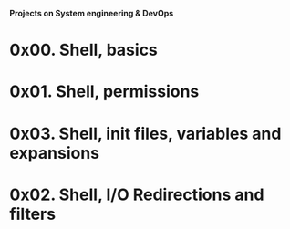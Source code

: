 **Projects on System engineering & DevOps**
# 0x00. Shell, basics
# 0x01. Shell, permissions
# 0x03. Shell, init files, variables and expansions
# 0x02. Shell, I/O Redirections and filters
